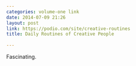 ```yaml
---
categories: volume-one link
date: 2014-07-09 21:26
layout: post
link: https://podio.com/site/creative-routines
title: Daily Routines of Creative People
  
---
```



Fascinating. 
